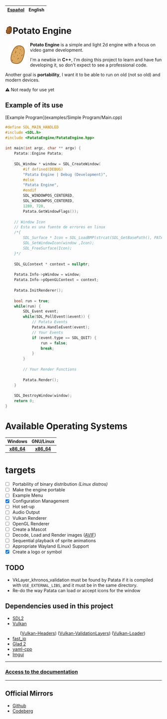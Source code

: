 | [Español](../README.md) | English |
| :--: | :--: |

# <img draggable=false src = "data/assets/icon/patata-debug.webp" width=24 style="image-rendering: pixelated;">Potato Engine

<img draggable=false src = "data/assets/icon/patata_icon.svg" width=60 align=left style="margin:10px 10px;">

<p><b>Potato Engine</b> is a simple and light 2d engine with a focus on video game development.</p>

<p>I'm a newbie in <b>C++</b>, I'm doing this project to learn and have fun developing it, so don't expect to see a professional code.</p>

<p>Another goal is <b>portability</b>, I want it to be able to run on old (not so old) and modern devices.</p>

⚠️ Not ready for use yet

## Example of its use
[Example Program](examples/Simple Program/Main.cpp)

```cpp
#define SDL_MAIN_HANDLED
#include <SDL.h>
#include <PatataEngine/PatataEngine.hpp>

int main(int argc, char ** argv) {
	Patata::Engine Patata;
	
	SDL_Window * window = SDL_CreateWindow(
		#if defined(DEBUG)
		"Patata Engine | Debug (Development)",
		#else
		"Patata Engine",
		#endif
		SDL_WINDOWPOS_CENTERED,
		SDL_WINDOWPOS_CENTERED,
		1280, 720,
		Patata.GetWindowFlags());

	// Window Icon
	// Esta es una fuente de errores en linux
	/*{
		SDL_Surface * Icon = SDL_LoadBMP(strcat(SDL_GetBasePath(), PATATA_GAME_ICON_FILE));
		SDL_SetWindowIcon(window ,Icon);
		SDL_FreeSurface(Icon);
	}*/

	SDL_GLContext * context = nullptr;
 
	Patata.Info->pWindow = window;
	Patata.Info->pOpenGLContext = context;

	Patata.InitRenderer();

	bool run = true;
	while(run) {
		SDL_Event event;
		while(SDL_PollEvent(&event)) {
			// Patata Events
			Patata.HandleEvent(event);
			// Your Events
			if (event.type == SDL_QUIT) {
				run = false;
				break;
			}
		}

		// Your Render Functions

		Patata.Render();
	}

	SDL_DestroyWindow(window);
	return 0;
}
```

# Available Operating Systems

| Windows | GNU/Linux |
| :-----: | :-----: |
|<b>[x86_64]()</b> | <b>[x86_64]()</b> |

# targets

- [ ] Portability of binary distribution *(Linux distros)*
- [ ] Make the engine portable
- [ ] Example Menu
- [X] Configuration Management
- [ ] Hot set-up
- [ ] Audio Output
- [ ] Vulkan Renderer
- [ ] OpenGL Renderer
- [ ] Create a Mascot
- [ ] Decode, Load and Render images ([AVIF](https://aomediacodec.github.io/av1-avif/))
- [ ] Sequential playback of sprite animations
- [ ] Appropriate Wayland (Linux) Support
- [X] Create a logo or symbol

## TODO
- VkLayer_khronos_validation must be found by Patata if it is compiled with ```USE_EXTERNAL_LIBS```, and it must be in the same directory.
- Re-do the way Patata can load or accept icons for the window

## Dependencies used in this project
<ul>
	<li><a href = "http://www.libsdl.org/">SDL2</a></li>
	<li><a href = "https://www.vulkan.org/">Vulkan</a></li>
	<ul>
		(<a href = "https://github.com/KhronosGroup/Vulkan-Headers.git">Vulkan-Headers</a>)
		(<a href = "https://github.com/KhronosGroup/Vulkan-ValidationLayers.git">Vulkan-ValidationLayers</a>)
		(<a href = "https://github.com/KhronosGroup/Vulkan-Loader.git">Vulkan-Loader</a>)
	</ul>
	<li><a href = "https://github.com/cppfastio/fast_io.git">fast_io</a></li>
	<li><a href = "https://github.com/Dav1dde/glad.git">Glad 2</a></li>
	<li><a href = "https://github.com/jbeder/yaml-cpp.git">yaml-cpp</a></li>
    <li><a href = "https://github.com/ocornut/imgui.git">Imgui</a></li>
</ul>

<hr>


### [Access to the documentation](doc/README.md)

<hr>

## Official Mirrors
- [Github](https://github.com/Sendan4/Patata-Engine.git)
- [Codeberg](https://codeberg.org/Sendan/patata-engine.git)
